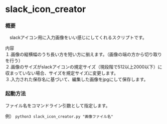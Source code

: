 # slack_icon_creator
### 概要
　slackアイコン用に入力画像をいい感じにしてくれるスクリプトです。

内容  
１.画像の縦横幅のうち長い方を短い方に揃えます。（画像の端の方から切り取りを行う）  
２.画像のサイズがslackアイコンの規定サイズ（現段階で512以上2000以下）に収まっていない場合、サイズを規定サイズに変更します。  
３.入力された保存名に基づいて、編集した画像をjpgにして保存します。  

### 起動方法

ファイル名をコマンドライン引数として指定します。  

例）
`python3 slack_icon_creator.py "画像ファイル名"`
